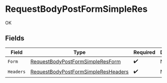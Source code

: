 # RequestBodyPostFormSimpleRes

OK


## Fields

| Field                                                                                                 | Type                                                                                                  | Required                                                                                              | Description                                                                                           |
| ----------------------------------------------------------------------------------------------------- | ----------------------------------------------------------------------------------------------------- | ----------------------------------------------------------------------------------------------------- | ----------------------------------------------------------------------------------------------------- |
| `Form`                                                                                                | [RequestBodyPostFormSimpleResForm](../../models/operations/requestbodypostformsimpleresform.md)       | :heavy_check_mark:                                                                                    | N/A                                                                                                   |
| `Headers`                                                                                             | [RequestBodyPostFormSimpleResHeaders](../../models/operations/requestbodypostformsimpleresheaders.md) | :heavy_check_mark:                                                                                    | N/A                                                                                                   |